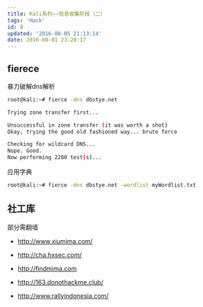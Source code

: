 ```yaml
---
title: Kali系列——信息收集阶段（二）
tags: 'Hack'
id: 8
updated: '2016-08-05 21:13:14'
date: 2016-08-01 23:20:17
---
```

<!-- more --> 
## fierece
暴力破解dns解析
```bash
root@kali:~# fierce -dns dbstye.net

Trying zone transfer first...

Unsuccessful in zone transfer (it was worth a shot)
Okay, trying the good old fashioned way... brute force

Checking for wildcard DNS...
Nope. Good.
Now performing 2280 test(s)...
```
应用字典

```bash
root@kali:~# fierce -dns dbstye.net -wordlist myWordlist.txt
```

## 社工库
部分需翻墙

* http://www.xiumima.com/

* http://cha.hxsec.com/

* http://findmima.com

* http://163.donothackme.club/

* http://www.rallyindonesia.com/